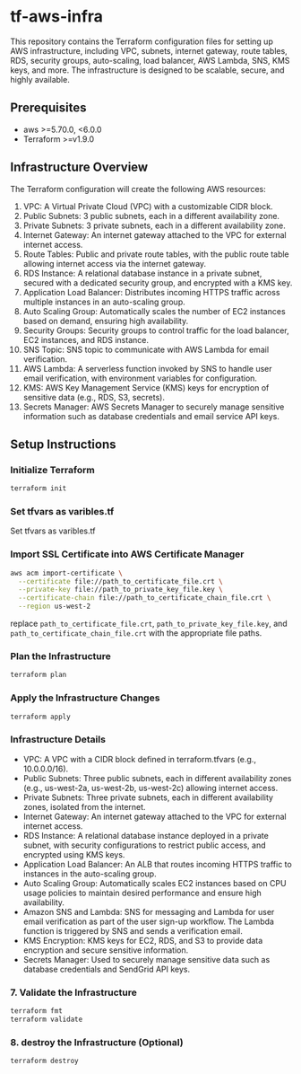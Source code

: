 # tf-aws-infra

This repository contains the Terraform configuration files for setting up AWS infrastructure, including VPC, subnets, internet gateway, route tables, RDS, security groups, auto-scaling, load balancer, AWS Lambda, SNS, KMS keys, and more. The infrastructure is designed to be scalable, secure, and highly available.

## Prerequisites

- aws >=5.70.0, <6.0.0
- Terraform >=v1.9.0

## Infrastructure Overview

The Terraform configuration will create the following AWS resources:

1. VPC: A Virtual Private Cloud (VPC) with a customizable CIDR block.
2. Public Subnets: 3 public subnets, each in a different availability zone.
3. Private Subnets: 3 private subnets, each in a different availability zone.
4. Internet Gateway: An internet gateway attached to the VPC for external internet access.
5. Route Tables: Public and private route tables, with the public route table allowing internet access via the internet gateway.
6. RDS Instance: A relational database instance in a private subnet, secured with a dedicated security group, and encrypted with a KMS key.
7. Application Load Balancer: Distributes incoming HTTPS traffic across multiple instances in an auto-scaling group.
8. Auto Scaling Group: Automatically scales the number of EC2 instances based on demand, ensuring high availability.
9. Security Groups: Security groups to control traffic for the load balancer, EC2 instances, and RDS instance.
10. SNS Topic: SNS topic to communicate with AWS Lambda for email verification.
11. AWS Lambda: A serverless function invoked by SNS to handle user email verification, with environment variables for configuration.
12. KMS: AWS Key Management Service (KMS) keys for encryption of sensitive data (e.g., RDS, S3, secrets).
13. Secrets Manager: AWS Secrets Manager to securely manage sensitive information such as database credentials and email service API keys.

## Setup Instructions

### Initialize Terraform

```bash
terraform init
```

### Set tfvars as varibles.tf

Set tfvars as varibles.tf

### Import SSL Certificate into AWS Certificate Manager

```bash
aws acm import-certificate \
  --certificate file://path_to_certificate_file.crt \
  --private-key file://path_to_private_key_file.key \
  --certificate-chain file://path_to_certificate_chain_file.crt \
  --region us-west-2
```

replace `path_to_certificate_file.crt`, `path_to_private_key_file.key`, and `path_to_certificate_chain_file.crt` with the appropriate file paths.

### Plan the Infrastructure

```bash
terraform plan
```

### Apply the Infrastructure Changes

```bash
terraform apply
```

### Infrastructure Details

- VPC: A VPC with a CIDR block defined in terraform.tfvars (e.g., 10.0.0.0/16).
- Public Subnets: Three public subnets, each in different availability zones (e.g., us-west-2a, us-west-2b, us-west-2c) allowing internet access.
- Private Subnets: Three private subnets, each in different availability zones, isolated from the internet.
- Internet Gateway: An internet gateway attached to the VPC for external internet access.
- RDS Instance: A relational database instance deployed in a private subnet, with security configurations to restrict public access, and encrypted using KMS keys.
- Application Load Balancer: An ALB that routes incoming HTTPS traffic to instances in the auto-scaling group.
- Auto Scaling Group: Automatically scales EC2 instances based on CPU usage policies to maintain desired performance and ensure high availability.
- Amazon SNS and Lambda: SNS for messaging and Lambda for user email verification as part of the user sign-up workflow. The Lambda function is triggered by SNS and sends a verification email.
- KMS Encryption: KMS keys for EC2, RDS, and S3 to provide data encryption and secure sensitive information.
- Secrets Manager: Used to securely manage sensitive data such as database credentials and SendGrid API keys.

### 7. Validate the Infrastructure

```bash
terraform fmt
terraform validate
```

### 8. destroy the Infrastructure (Optional)

```bash
terraform destroy
```
